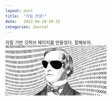 ```yaml
---
layout: post
title:  "지킬 안녕!"
date:   2022-04-28-20-35
categories: Journal
---
```

지킬 기반 깃허브 페이지를 만들었다. 잘해보자. 
![ex_screenshot](./img/다운로드.jpg)
